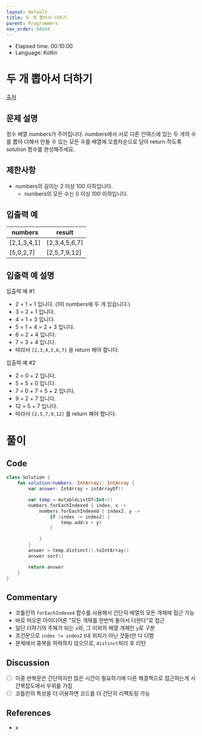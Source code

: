 ```yaml
---
layout: default
title: 두 개 뽑아서 더하기
parent: Programmers
nav_order: 68644
---
```


- Elapsed time: 00:10:00
- Language: Kotlin

# 두 개 뽑아서 더하기

[출처](https://programmers.co.kr/learn/courses/30/lessons/68644?language=kotlin)

## 문제 설명

정수 배열 numbers가 주어집니다. numbers에서 서로 다른 인덱스에 있는 두 개의 수를 뽑아 더해서 만들 수 있는 모든 수를 배열에 오름차순으로 담아 return 하도록 solution 함수를 완성해주세요.

## 제한사항

- numbers의 길이는 2 이상 100 이하입니다.
  - numbers의 모든 수는 0 이상 100 이하입니다.

## 입출력 예

| numbers     | result        |
| ----------- | ------------- |
| [2,1,3,4,1] | [2,3,4,5,6,7] |
| [5,0,2,7]   | [2,5,7,9,12]  |

## 입출력 예 설명

입출력 예 #1

- 2 = 1 + 1 입니다. (1이 numbers에 두 개 있습니다.)
- 3 = 2 + 1 입니다.
- 4 = 1 + 3 입니다.
- 5 = 1 + 4 = 2 + 3 입니다.
- 6 = 2 + 4 입니다.
- 7 = 3 + 4 입니다.
- 따라서 `[2,3,4,5,6,7]` 을 return 해야 합니다.

입출력 예 #2

- 2 = 0 + 2 입니다.
- 5 = 5 + 0 입니다.
- 7 = 0 + 7 = 5 + 2 입니다.
- 9 = 2 + 7 입니다.
- 12 = 5 + 7 입니다.
- 따라서 `[2,5,7,9,12]` 를 return 해야 합니다.

# 풀이

## Code

``` kotlin
class Solution {
    fun solution(numbers: IntArray): IntArray {
        var answer: IntArray = intArrayOf()

        var temp = mutableListOf<Int>()
        numbers.forEachIndexed { index, x ->
            numbers.forEachIndexed { index2, y ->
                if (index != index2) {
                    temp.add(x + y)
                }

            }
        }
        answer = temp.distinct().toIntArray()
        answer.sort()

        return answer
    }
}
```

## Commentary

- 코틀린의 `forEachIndexed` 함수를 사용해서 간단히 배열의 모든 개체에 접근 가능
- 바로 떠오른 아이디어론 "모든 개체를 한번씩 돌아서 더한다"로 접근
- 일단 더하기의 주체가 되는 `x`와, 그 이외의 배열 개체인 `y`로 구분
- 조건문으로 `index != index2` (내 위치가 아닌 것들)만 다 더함
- 문제에서 중복을 허락하지 않으므로, `distinct`처리 후 리턴

## Discussion

- [ ] 이중 반복문은 간단하지만 많은 시간이 필요하기에 다른 해결책으로 접근하는게 시간복잡도에서 우위를 가짐
- [ ] 코틀린의 특성을 더 이용하면 코드를 더 간단히 리펙토링 가능

## References
- x